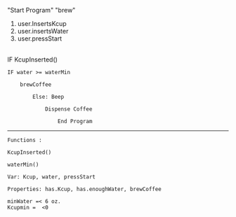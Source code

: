 "Start Program" "brew"

1. user.InsertsKcup
2. user.insertsWater
3. user.pressStart
<br>
IF KcupInserted()
    
    IF water >= waterMin 
        
        brewCoffee 
           
            Else: Beep 
               
                Dispense Coffee 
                   
                    End Program
    
___


    Functions : 
    
    KcupInserted() 

    waterMin()

    Var: Kcup, water, pressStart

    Properties: has.Kcup, has.enoughWater, brewCoffee

    minWater =< 6 oz.
    Kcupmin =  <0
